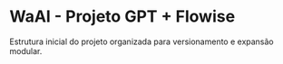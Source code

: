 # WaAI - Projeto GPT + Flowise

Estrutura inicial do projeto organizada para versionamento e expansão modular.